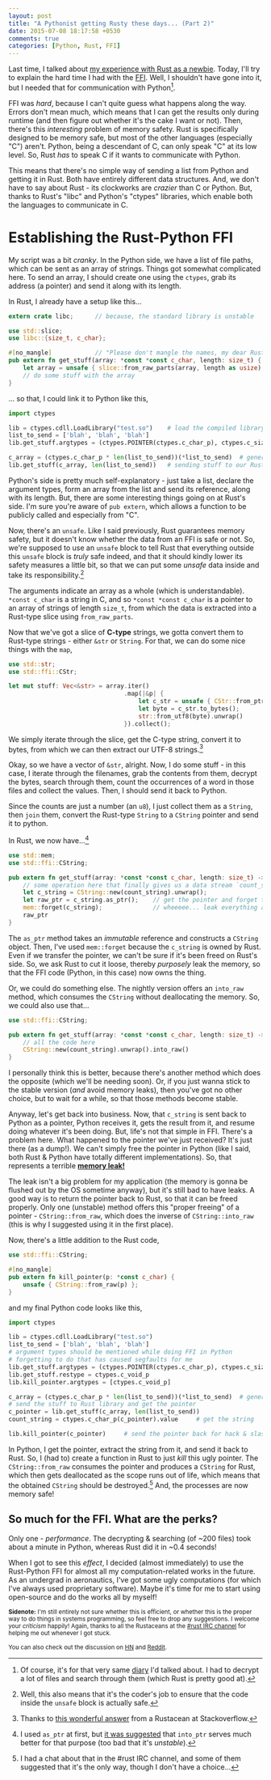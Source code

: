 ```yaml
---
layout: post
title: "A Pythonist getting Rusty these days... (Part 2)"
date: 2015-07-08 18:17:58 +0530
comments: true
categories: [Python, Rust, FFI]
---
```


Last time, I talked about [my experience with Rust as a newbie](http://wafflespeanut.github.io/blog/2015/07/05/a-pythonist-getting-rusty-these-days-dot). Today, I'll try to explain the hard time I had with the [FFI](http://en.wikipedia.org/wiki/Foreign_function_interface). Well, I shouldn't have gone into it, but I needed that for communication with Python[^1].

FFI was *hard*, because I can't quite guess what happens along the way. Errors don't mean much, which means that I can get the results only during runtime (and then figure out whether it's the cake I want or not). Then, there's this *interesting* problem of memory safety. Rust is specifically designed to be memory safe, but most of the other languages (especially "C") aren't. Python, being a descendant of C, can only speak "C" at its low level. So, Rust *has* to speak C if it wants to communicate with Python.

<!-- more -->

This means that there's no simple way of sending a list from Python and getting it in Rust. Both have entirely different data structures. And, we don't have to say about Rust - its clockworks are *crazier* than C or Python. But, thanks to Rust's "libc" and Python's "ctypes" libraries, which enable both the languages to communicate in C.

# Establishing the Rust-Python FFI

My script was a bit *cranky*. In the Python side, we have a list of file paths, which can be sent as an array of strings. Things got somewhat complicated here. To send an array, I should create one using the `ctypes`, grab its address (a pointer) and send it along with its length.

In Rust, I already have a setup like this...

``` rust
extern crate libc;      // because, the standard library is unstable

use std::slice;
use libc::{size_t, c_char};

#[no_mangle]            // "Please don't mangle the names, my dear Rust!"
pub extern fn get_stuff(array: *const *const c_char, length: size_t) {
    let array = unsafe { slice::from_raw_parts(array, length as usize) };
    // do some stuff with the array
}
```

... so that, I could link it to Python like this,

``` python
import ctypes

lib = ctypes.cdll.LoadLibrary("test.so")    # load the compiled library
list_to_send = ['blah', 'blah', 'blah']
lib.get_stuff.argtypes = (ctypes.POINTER(ctypes.c_char_p), ctypes.c_size_t)

c_array = (ctypes.c_char_p * len(list_to_send))(*list_to_send)  # generate the array
lib.get_stuff(c_array, len(list_to_send))   # sending stuff to our Rust library
```

Python's side is pretty much self-explanatory - just take a list, declare the argument types, form an array from the list and send its reference, along with its length. But, there are some interesting things going on at Rust's side. I'm sure you're aware of `pub extern`, which allows a function to be publicly called and especially from "C".

Now, there's an `unsafe`. Like I said previously, Rust guarantees memory safety, but it doesn't know whether the data from an FFI is safe or not. So, we're supposed to use an `unsafe` block to tell Rust that everything outside this `unsafe` block is *truly* safe indeed, and that it should kindly lower its safety measures a little bit, so that we can put some *unsafe* data inside and take its responsibility.[^2]

The arguments indicate an array as a whole (which is understandable). `*const c_char` is a string in C, and so `*const *const c_char` is a pointer to an array of strings of length `size_t`, from which the data is extracted into a Rust-type slice using `from_raw_parts`.

Now that we've got a slice of **C-type** strings, we gotta convert them to Rust-type strings - either `&str` or `String`. For that, we can do some nice things with the `map`,

``` rust
use std::str;
use std::ffi::CStr;

let mut stuff: Vec<&str> = array.iter()
                                .map(|&p| {
                                    let c_str = unsafe { CStr::from_ptr(p) };
                                    let byte = c_str.to_bytes();
                                    str::from_utf8(byte).unwrap()
                                }).collect();
```

We simply iterate through the slice, get the C-type string, convert it to bytes, from which we can then extract our UTF-8 strings.[^3]

Okay, so we have a vector of `&str`, alright. Now, I do some stuff - in this case, I iterate through the filenames, grab the contents from them, decrypt the bytes, search through them, count the occurrences of a word in those files and collect the values. Then, I should send it back to Python.

Since the counts are just a number (an `u8`), I just collect them as a `String`, then `join` them, convert the Rust-type `String` to a `CString` pointer and send it to python.

In Rust, we now have...[^4]

``` rust
use std::mem;
use std::ffi::CString;

pub extern fn get_stuff(array: *const *const c_char, length: size_t) -> *const c_char {
    // some operation here that finally gives us a data stream `count_string`
    let c_string = CString::new(count_string).unwrap();
    let raw_ptr = c_string.as_ptr();    // get the pointer and forget the object
    mem::forget(c_string);              // wheeeee... leak everything away...
    raw_ptr
}
```

The `as_ptr` method takes an *immutable* reference and constructs a `CString` object. Then, I've used `mem::forget` because the `c_string` is owned by Rust. Even if we transfer the pointer, we can't be sure if it's been freed on Rust's side. So, we ask Rust to cut it loose, thereby *purposely* leak the memory, so that the FFI code (Python, in this case) now owns the thing.

Or, we could do something else. The nightly version offers an `into_raw` method, which consumes the `CString` without deallocating the memory. So, we could also use that...

``` rust
use std::ffi::CString;

pub extern fn get_stuff(array: *const *const c_char, length: size_t) -> *const c_char {
    // all the code here
    CString::new(count_string).unwrap().into_raw()
}
```

I personally think this is better, because there's another method which does the opposite (which we'll be needing soon). Or, if you just wanna stick to the stable version (*and* avoid memory leaks), then you've got no other choice, but to wait for a while, so that those methods become stable.

Anyway, let's get back into business. Now, that `c_string` is sent back to Python as a pointer, Python receives it, gets the result from it, and resume doing whatever it's been doing. But, life's not that simple in FFI. There's a problem here. What happened to the pointer we've just received? It's just there (as a dump!). We can't simply free the pointer in Python (like I said, both Rust & Python have totally different implementations). So, that represents a terrible [**memory leak!**](https://en.wikipedia.org/wiki/Memory_leak)

The leak isn't a big problem for my application (the memory is gonna be flushed out by the OS sometime anyway), but it's still bad to have leaks. A good way is to return the pointer back to Rust, so that it can be freed properly. Only one (unstable) method offers this "proper freeing" of a pointer - `CString::from_raw`, which does the inverse of `CString::into_raw` (this is why I suggested using it in the first place).

Now, there's a little addition to the Rust code,

``` rust
use std::ffi::CString;

#[no_mangle]
pub extern fn kill_pointer(p: *const c_char) {
    unsafe { CString::from_raw(p) };
}
```

and my final Python code looks like this,

``` python
import ctypes

lib = ctypes.cdll.LoadLibrary("test.so")
list_to_send = ['blah', 'blah', 'blah']
# argument types should be mentioned while doing FFI in Python
# forgetting to do that has caused segfaults for me
lib.get_stuff.argtypes = (ctypes.POINTER(ctypes.c_char_p), ctypes.c_size_t)
lib.get_stuff.restype = ctypes.c_void_p
lib.kill_pointer.argtypes = [ctypes.c_void_p]

c_array = (ctypes.c_char_p * len(list_to_send))(*list_to_send)  # generate the array
# send the stuff to Rust library and get the pointer
c_pointer = lib.get_stuff(c_array, len(list_to_send))
count_string = ctypes.c_char_p(c_pointer).value     # get the string

lib.kill_pointer(c_pointer)     # send the pointer back for hack & slash!
```

In Python, I get the pointer, extract the string from it, and send it back to Rust. So, I (had to) create a function in Rust to just *kill* this ugly pointer. The `CString::from_raw` consumes the pointer and produces a `CString` for Rust, which then gets deallocated as the scope runs out of life, which means that the obtained `CString` should be destroyed.[^5] And, the processes are now memory safe!

## So much for the FFI. What are the perks?

Only one - *performance*. The decrypting & searching (of ~200 files) took about a minute in Python, whereas Rust did it in ~0.4 seconds!

When I got to see this *effect*, I decided (almost immediately) to use the Rust-Python FFI for almost all my computation-related works in the future. As an undergrad in aeronautics, I've got some ugly computations (for which I've always used proprietary software). Maybe it's time for me to start using open-source and do the works all by myself!

<small>**Sidenote:** I'm still entirely not sure whether this is efficient, or whether this is the proper way to do things in systems programming, so feel free to drop any suggestions. I welcome your *criticism* happily! Again, thanks to all the Rustaceans at the [#rust IRC channel](https://botbot.me/mozilla/rust/) for helping me out whenever I got stuck.</small>

<small>You can also check out the discussion on [HN](https://news.ycombinator.com/item?id=9853688) and [Reddit](https://www.reddit.com/r/rust/comments/3ckv6z/a_pythonist_getting_rusty_these_days_part_2/).</small>

[^1]: Of course, it's for that very same [diary](https://github.com/Wafflespeanut/biographer) I'd talked about. I had to decrypt a lot of files and search through them (which Rust is pretty good at).

[^2]: Well, this also means that it's the coder's job to ensure that the code inside the `unsafe` block is actually safe.

[^3]: Thanks to [this wonderful answer](http://stackoverflow.com/a/31075375/2313792) from a Rustacean at Stackoverflow.

[^4]: I used `as_ptr` at first, but [it was suggested](http://stackoverflow.com/a/31083443/2313792) that `into_ptr` serves much better for that purpose (too bad that it's *unstable*).

[^5]: I had a chat about that in the #rust IRC channel, and some of them suggested that it's the only way, though I don't have a choice...
